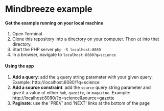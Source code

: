 # Mindbreeze example

#### Get the example running on your local machine

1. Open Terminal
1. Clone this repository into a directory on your computer. Then `cd` into that directory.
1. Start the PHP server `php -S localhost:8080`
1. In a browser, navigate to `localhost:8080?q=science`

#### Using the app

1. __Add a query__: add the `q` query string parameter with your given query. Example: http://localhost:8080/?q=science
1. __Add a source constraint__: add the `source` query string parameter and give it a value of either `hub`, `gazette`, or `magazine`. Example: http://localhost:8080/?q=science&source=gazette
1. __Paginate__: use the 'PREV' and 'NEXT' links at the bottom of the page

